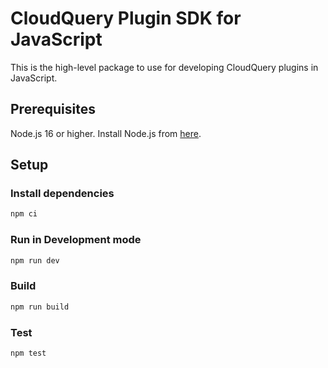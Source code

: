 # CloudQuery Plugin SDK for JavaScript

This is the high-level package to use for developing CloudQuery plugins in JavaScript.

## Prerequisites

Node.js 16 or higher. Install Node.js from [here](https://nodejs.org/en/download/).

## Setup

### Install dependencies

```bash
npm ci
```

### Run in Development mode

```bash
npm run dev
```

### Build

```bash
npm run build
```

### Test

```bash
npm test
```
